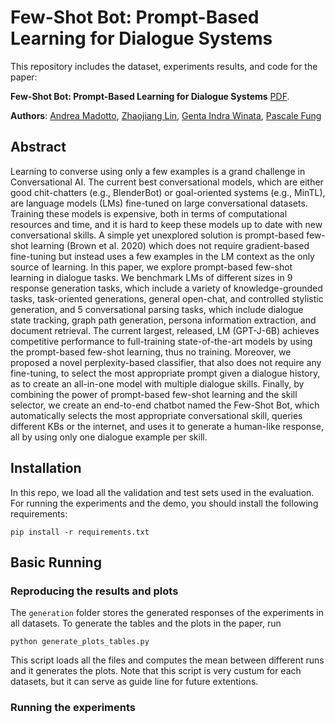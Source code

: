 # Few-Shot Bot: Prompt-Based Learning for Dialogue Systems

This repository includes the dataset, experiments results, and code for the paper:

**Few-Shot Bot: Prompt-Based Learning for Dialogue Systems** [PDF](). 

**Authors**: [Andrea Madotto](https://andreamad8.github.io), [Zhaojiang Lin](https://zlinao.github.io), [Genta Indra Winata](https://gentawinata.com/), [Pascale Fung](https://pascale.home.ece.ust.hk/)


## Abstract
Learning to converse using only a few examples is a grand challenge in Conversational AI. The current best conversational models, which are either good chit-chatters (e.g., BlenderBot) or goal-oriented systems (e.g., MinTL), are language models (LMs) fine-tuned on large conversational datasets. Training these models is expensive, both in terms of computational resources and time, and it is hard to keep these models up to date with new conversational skills. A simple yet unexplored solution is prompt-based few-shot learning (Brown et al. 2020) which does not require gradient-based fine-tuning but instead uses a few examples in the LM context as the only source of learning. In this paper, we explore prompt-based few-shot learning in dialogue tasks. We benchmark LMs of different sizes in 9 response generation tasks, which include a variety of knowledge-grounded tasks, task-oriented generations, general open-chat, and controlled stylistic generation, and 5 conversational parsing tasks, which include dialogue state tracking, graph path generation, persona information extraction, and document retrieval. The current largest, released, LM (GPT-J-6B) achieves competitive performance to full-training state-of-the-art models by using the prompt-based few-shot learning, thus no training. Moreover, we proposed a novel perplexity-based classifier, that also does not require any fine-tuning, to select the most appropriate prompt given a dialogue history, as to create an all-in-one model with multiple dialogue skills. Finally, by combining the power of prompt-based few-shot learning and the skill selector, we create an end-to-end chatbot named the Few-Shot Bot, which automatically selects the most appropriate conversational skill, queries different KBs or the internet, and uses it to generate a human-like response, all by using only one dialogue example per skill.   

## Installation
In this repo, we load all the validation and test sets used in the evaluation. For running the experiments and the demo, you should install the following requirements:
```
pip install -r requirements.txt
```

## Basic Running

### Reproducing the results and plots
The ```generation``` folder stores the generated responses of the experiments in all datasets. To generate the tables and the plots in the paper, run 
```
python generate_plots_tables.py
```
This script loads all the files and computes the mean between different runs and it generates the plots. Note that this script is very custum for each datasets, but it can serve as guide line for future extentions. 


### Running the experiments
